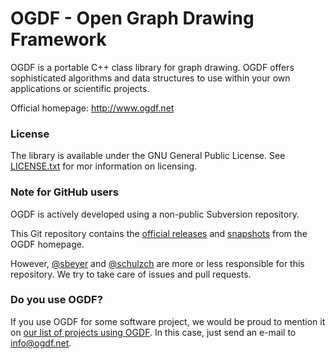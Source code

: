 # OGDF - Open Graph Drawing Framework

OGDF is a portable C++ class library for graph drawing.
OGDF offers sophisticated algorithms and data structures to use within your own
applications or scientific projects.

Official homepage: http://www.ogdf.net

### License

The library is available under the GNU General Public License.
See [LICENSE.txt](LICENSE.txt) for mor information on licensing.


### Note for GitHub users

OGDF is actively developed using a non-public Subversion repository.

This Git repository contains the [official releases](http://ogdf.net/doku.php/tech:download) and
[snapshots](http://ogdf.net/doku.php/tech:download#download_snapshots) from the OGDF homepage.

However, [@sbeyer](https://github.com/sbeyer)
and [@schulzch](https://github.com/schulzch)
are more or less responsible for this repository.
We try to take care of issues and pull requests.

### Do you use OGDF?

If you use OGDF for some software project, we would be proud to mention it on
[our list of projects using OGDF](http://ogdf.net/doku.php/project:external).
In this case, just send an e-mail to info@ogdf.net.

